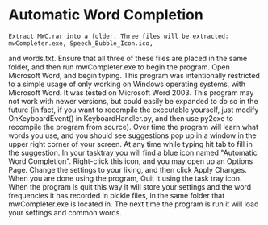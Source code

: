 # Automatic Word Completion

	Extract MWC.rar into a folder. Three files will be extracted: mwCompleter.exe, Speech_Bubble_Icon.ico, 
and words.txt. Ensure that all three of these files are placed in the same folder, and then
run mwCompleter.exe to begin the program. Open Microsoft Word, and begin typing. This program was
intentionally restricted to a simple usage of only working on Windows operating systems, with Microsoft Word.
It was tested on Microsoft Word 2003. This program may not work with newer versions, but could easily be expanded
to do so in the future (in fact, if you want to recompile the executable yourself, just modify OnKeyboardEvent()
 in KeyboardHandler.py, and then use py2exe to recompile the program from source).
	Over time the program will learn what words you use, and you should see suggestions pop up in a window
in the upper right corner of your screen. At any time while typing hit tab to fill in the suggestion.
	In your tasktray you will find a blue icon named "Automatic Word Completion". Right-click this icon,
and you may open up an Options Page. Change the settings to your liking, and then click Apply Changes. When
you are done using the program, Quit it using the task tray icon. When the program is quit this way it will
store your settings and the word frequencies it has recorded in pickle files, in the same folder that
mwCompleter.exe is located in. The next time the program is run it will load your settings and common words.